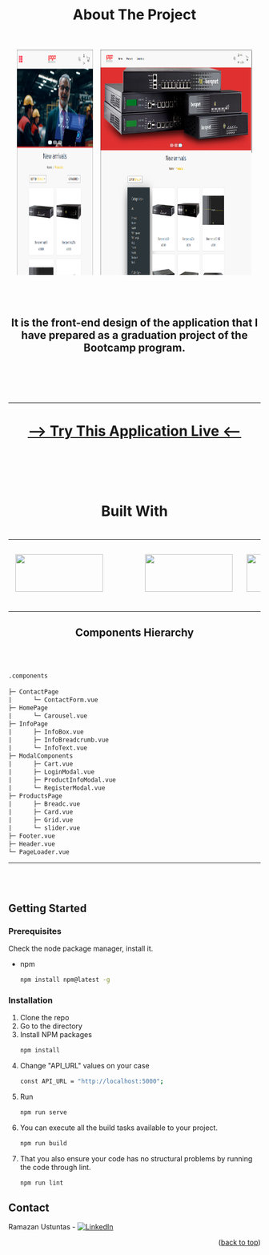 <div id="top"></div>

<!-- ABOUT THE PROJECT -->

<div align="center">
    <h1 id="about-the-project">About The Project</h1><br/><br/>
    <img src="./src/assets/mobile.png" alt="Demo" width="30%" height="450">&nbsp;&nbsp;&nbsp;
    <img src="./src/assets/desktop.png" alt="Demo" width="60%" height="450">
    <br/><br/><br/><br/>
    <h2>It is the front-end design of the application that I have prepared as a graduation project of the Bootcamp program.</h2>
    <br/>
</div>

<br/><br/>

<hr>
<h1 align="center"><a target="_blank" href="https://logo-ecommerce.herokuapp.com" >--> Try This Application Live <--</a></h1>


<br/><br/>
<br/><br/>

<div align="center">
   <h1 id="built-with">Built With<h1>
   <table class="center" target="_blank" rel="noreferrer">
   <tr>
   <td><a href="https://vuejs.org/" target="_blank" rel="noreferrer">
   <img src="https://www.vectorlogo.zone/logos/vuejs/vuejs-ar21.png" width="175" height="75">
   </a>
   <td><a href="https://developer.mozilla.org/en-US/docs/Web/JavaScript">
   <img src="https://raw.githubusercontent.com/devicons/devicon/master/icons/javascript/javascript-original.svg" width="175" height="75">
   </a> 
   <td><a href="https://nodejs.org/en/" target="_blank" rel="noreferrer">
   <img src="https://raw.githubusercontent.com/devicons/devicon/master/icons/nodejs/nodejs-original-wordmark.svg" alt="nodejs" width="175" height="125">
   </a>
   <td><a href="https://axios-http.com/docs/intro" target="_blank" rel="noreferrer">
   <img src="https://user-images.githubusercontent.com/8939680/57233884-20344080-6fe5-11e9-8df3-0df1282e1574.png" width="175" height="75">
   </a> 
   <td><a href="https://getbootstrap.com/" target="_blank" rel="noreferrer">
   <img src="https://camo.githubusercontent.com/84746920d1a9906680c387b3cc8753ee842e996fc8915abd295011e15b594b74/68747470733a2f2f676574626f6f7473747261702e636f6d2f646f63732f352e312f6173736574732f6272616e642f626f6f7473747261702d6c6f676f2d736861646f772e706e67" width="175" height="75">
   <td><a href="https://fortawesome.com/" target="_blank" rel="noreferrer">
   <img src="https://avatars.githubusercontent.com/u/1505683?s=200&v=4" width="175" height="75">
   </a>
   </a>
   </tr>
   </table>
</div>

<h2 align="center">Components Hierarchy</h2><br><br>

```
.components

├─ ContactPage
|      └─ ContactForm.vue
├─ HomePage
|      └─ Carousel.vue
├─ InfoPage
|      ├─ InfoBox.vue
|      ├─ InfoBreadcrumb.vue
|      └─ InfoText.vue
├─ ModalComponents
|      ├─ Cart.vue
|      ├─ LoginModal.vue
|      ├─ ProductInfoModal.vue
|      └─ RegisterModal.vue
├─ ProductsPage
|      ├─ Breadc.vue
|      ├─ Card.vue
|      ├─ Grid.vue
|      └─ slider.vue
├─ Footer.vue
├─ Header.vue
└─ PageLoader.vue
```

<hr><br><br>

<!-- GETTING STARTED -->
## Getting Started

### Prerequisites

Check the node package manager, install it.
* npm
  ```sh
  npm install npm@latest -g
  ```

### Installation

1. Clone the repo
2. Go to the directory
3. Install NPM packages
   ```sh
   npm install
   ```
4. Change "API_URL" values on your case
   ```sh
   const API_URL = "http://localhost:5000";
   ```
5. Run
   ```sh
   npm run serve
   ```
6. You can execute all the build tasks available to your project.
   ```sh
   npm run build
   ```
7. That you also ensure your code has no structural problems by running the code through lint.
   ```sh
   npm run lint
   ```



<!-- CONTACT -->
## Contact

Ramazan Ustuntas - [![LinkedIn][linkedin-shield]][linkedin-url]


<p align="right">(<a href="#top">back to top</a>)</p>



[linkedin-shield]: https://img.shields.io/badge/-LinkedIn-black.svg?style=for-the-badge&logo=linkedin&colorB=555
[linkedin-url]: https://www.linkedin.com/in/ramazan-ustuntas/

